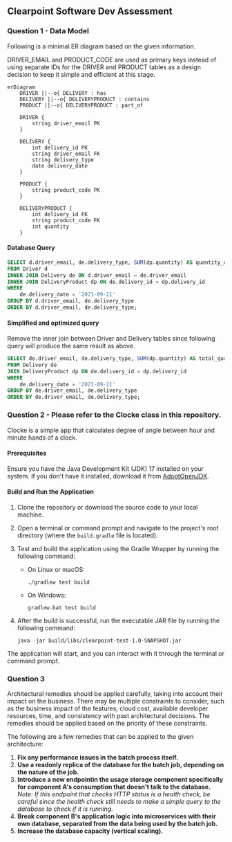 ## Clearpoint Software Dev Assessment

### Question 1 - Data Model

Following is a minimal ER diagram based on the given information. 

DRIVER_EMAIL and PRODUCT_CODE are used as primary keys instead of using separate IDs for the DRIVER and PRODUCT tables as a design decision to keep it simple and efficient at this stage.

```mermaid
erDiagram
    DRIVER ||--o{ DELIVERY : has
    DELIVERY ||--o{ DELIVERYPRODUCT : contains
    PRODUCT ||--o{ DELIVERYPRODUCT : part_of

    DRIVER {
        string driver_email PK
    }

    DELIVERY {
        int delivery_id PK
        string driver_email FK
        string delivery_type
        date delivery_date
    }

    PRODUCT {
        string product_code PK
    }

    DELIVERYPRODUCT {
        int delivery_id FK
        string product_code FK
        int quantity
    }
```

#### Database Query
```sql
SELECT d.driver_email, de.delivery_type, SUM(dp.quantity) AS quantity_of_all_products
FROM Driver d
INNER JOIN Delivery de ON d.driver_email = de.driver_email
INNER JOIN DeliveryProduct dp ON de.delivery_id = dp.delivery_id
WHERE 
    de.delivery_date = '2021-09-21'
GROUP BY d.driver_email, de.delivery_type
ORDER BY d.driver_email, de.delivery_type;

```

#### Simplified and optimized query
Remove the inner join between Driver and Delivery tables since following query will produce the same result as above.
```sql
SELECT de.driver_email, de.delivery_type, SUM(dp.quantity) AS total_quantity
FROM Delivery de
JOIN DeliveryProduct dp ON de.delivery_id = dp.delivery_id
WHERE 
    de.delivery_date = '2021-09-21'
GROUP BY de.driver_email, de.delivery_type
ORDER BY de.driver_email, de.delivery_type;
```

### Question 2 - Please refer to the Clocke class in this repository.

Clocke is a simple app that calculates degree of angle between hour and minute hands of a clock.

#### Prerequisites

Ensure you have the Java Development Kit (JDK) 17 installed on your system. If you don't have it installed, download it from [AdoptOpenJDK](https://adoptopenjdk.net/).

#### Build and Run the Application

1. Clone the repository or download the source code to your local machine.

2. Open a terminal or command prompt and navigate to the project's root directory (where the `build.gradle` file is located).

3. Test and build the application using the Gradle Wrapper by running the following command:

    - On Linux or macOS:

      ```
      ./gradlew test build
      ```

    - On Windows:

      ```
      gradlew.bat test build
      ```

4. After the build is successful, run the executable JAR file by running the following command:

    ```
   java -jar build/libs/clearpoint-test-1.0-SNAPSHOT.jar
   ```

The application will start, and you can interact with it through the terminal or command prompt.

### Question 3 

Architectural remedies should be applied carefully, taking into account their impact on the business. There may be multiple constraints to consider, such as the business impact of the features, cloud cost, available developer resources, time, and consistency with past architectural decisions. The remedies should be applied based on the priority of these constraints.

The following are a few remedies that can be applied to the given architecture:

1. **Fix any performance issues in the batch process itself.**
2. **Use a readonly replica of the database for the batch job, depending on the nature of the job.**
3. **Introduce a new endpointin the usage storage component specifically for component A's consumption that doesn't talk to the database.** *Note: If this endpoint that checks HTTP status is a health check, be careful since the health check still needs to make a simple query to the database to check if it is running.*
4. **Break component B's application logic into microservices with their own database, separated from the data being used by the batch job.**
5. **Increase the database capacity (vertical scaling).** 
